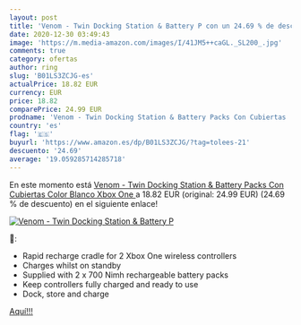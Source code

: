 ```yaml
---
layout: post
title: 'Venom - Twin Docking Station & Battery P con un 24.69 % de descuento'
date: 2020-12-30 03:49:43
image: 'https://m.media-amazon.com/images/I/41JM5++caGL._SL200_.jpg'
comments: true
category: ofertas
author: ring
slug: 'B01LS3ZCJG-es'
actualPrice: 18.82 EUR
currency: EUR
price: 18.82
comparePrice: 24.99 EUR
prodname: 'Venom - Twin Docking Station & Battery Packs Con Cubiertas  Color Blanco  Xbox One '
country: 'es'
flag: '🇪🇸'
buyurl: 'https://www.amazon.es/dp/B01LS3ZCJG/?tag=tolees-21'
descuento: '24.69'
average: '19.059285714285718'
---
```


En este momento está [Venom - Twin Docking Station & Battery Packs Con Cubiertas  Color Blanco  Xbox One ](https://www.amazon.es/dp/B01LS3ZCJG/?tag=tolees-21) a 18.82 EUR (original: 24.99 EUR) (24.69 %  de descuento) en el siguiente enlace!

[![Venom - Twin Docking Station & Battery P](https://m.media-amazon.com/images/I/41JM5++caGL._SL200_.jpg)](https://www.amazon.es/dp/B01LS3ZCJG/?tag=tolees-21)

🔎:

- Rapid recharge cradle for 2 Xbox One wireless controllers
- Charges whilst on standby
- Supplied with 2 x 700 Nimh rechargeable battery packs
- Keep controllers fully charged and ready to use
- Dock, store and charge

[Aquí!!!](https://www.amazon.es/dp/B01LS3ZCJG/?tag=tolees-21)

